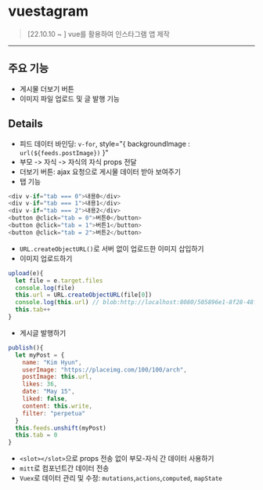 # vuestagram

> [22.10.10 ~ ] vue를 활용하여 인스타그램 앱 제작
>
>

***
## 주요 기능
* 게시물 더보기 버튼
* 이미지 파일 업로드 및 글 발행 기능


## Details
* 피드 데이터 바인딩: `v-for`, style="{ backgroundImage : `url(${feeds.postImage})` }"
* 부모 -> 자식 -> 자식의 자식 props 전달
* 더보기 버튼: ajax 요청으로 게시물 데이터 받아 보여주기
* 탭 기능
```javascript
<div v-if="tab === 0">내용0</div>
<div v-if="tab === 1">내용1</div>
<div v-if="tab === 2">내용2</div>
<button @click="tab = 0">버튼0</button>
<button @click="tab = 1">버튼1</button>
<button @click="tab = 2">버튼2</button>
```
* `URL.createObjectURL()`로 서버 없이 업로드한 이미지 삽입하기
* 이미지 업로드하기
```javascript
upload(e){
  let file = e.target.files
  console.log(file)
  this.url = URL.createObjectURL(file[0])
  console.log(this.url) // blob:http://localhost:8080/505896e1-8f28-48fb-b29c-d3addd21af09 -> blob? binary 데이터(0과 1로 이루어진)를 다룰 때 BLOB이라는 object에 담아서 다룸
  this.tab++
}
```
* 게시글 발행하기
```javascript
publish(){
  let myPost = {
    name: "Kim Hyun",
    userImage: "https://placeimg.com/100/100/arch",
    postImage: this.url,
    likes: 36,
    date: "May 15",
    liked: false,
    content: this.write,
    filter: "perpetua"
  }
  this.feeds.unshift(myPost)
  this.tab = 0
}
```
* `<slot></slot>`으로 props 전송 없이 부모-자식 간 데이터 사용하기
* `mitt`로 컴포넌트간 데이터 전송
* `Vuex`로 데이터 관리 및 수정: `mutations`,`actions`,`computed`, `mapState`